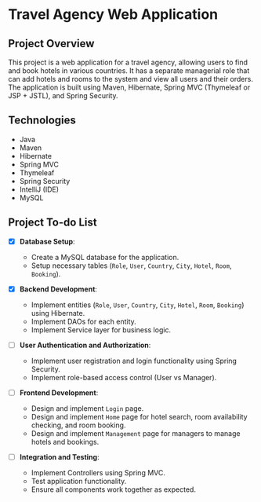 # Travel Agency Web Application

## Project Overview
This project is a web application for a travel agency, allowing users to find and book hotels in various countries. It has a separate managerial role that can add hotels and rooms to the system and view all users and their orders. The application is built using Maven, Hibernate, Spring MVC (Thymeleaf or JSP + JSTL), and Spring Security.
## Technologies
- Java
- Maven
- Hibernate
- Spring MVC 
- Thymeleaf
- Spring Security
- IntelliJ (IDE)
- MySQL

## Project To-do List

- [x] **Database Setup**:
    - Create a MySQL database for the application.
    - Setup necessary tables (`Role`, `User`, `Country`, `City`, `Hotel`, `Room`, `Booking`).

- [x] **Backend Development**:
    - Implement entities (`Role`, `User`, `Country`, `City`, `Hotel`, `Room`, `Booking`) using Hibernate.
    - Implement DAOs for each entity.
    - Implement Service layer for business logic.

- [ ] **User Authentication and Authorization**:
    - Implement user registration and login functionality using Spring Security.
    - Implement role-based access control (User vs Manager).

- [ ] **Frontend Development**:
    - Design and implement `Login` page.
    - Design and implement `Home` page for hotel search, room availability checking, and room booking.
    - Design and implement `Management` page for managers to manage hotels and bookings.

- [ ] **Integration and Testing**:
    - Implement Controllers using Spring MVC.
    - Test application functionality.
    - Ensure all components work together as expected.

